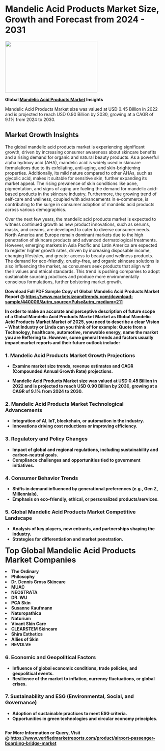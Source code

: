 <H1>Mandelic Acid Products Market Size, Growth and Forecast from 2024 - 2031</H1><img class="aligncenter size-medium wp-image-584254" src="https://thirdeyenews.in/wp-content/uploads/2024/09/Global-Market-Research-300x168.jpeg" alt="" width="300" height="168" /><p><strong>Global&nbsp;<a href="https://www.marketsizeandtrends.com/download-sample/440006/&amp;utm_source=Pulse&amp;utm_medium=211">Mandelic Acid Products Market</a> Insights</strong></p><p>Mandelic Acid Products Market size was valued at USD 0.45 Billion in 2022 and is projected to reach USD 0.90 Billion by 2030, growing at a CAGR of 9.1% from 2024 to 2030.</p><p><h2>Market Growth Insights</h2> <p>The global mandelic acid products market is experiencing significant growth, driven by increasing consumer awareness about skincare benefits and a rising demand for organic and natural beauty products. As a powerful alpha hydroxy acid (AHA), mandelic acid is widely used in skincare formulations due to its exfoliating, anti-aging, and skin-brightening properties. Additionally, its mild nature compared to other AHAs, such as glycolic acid, makes it suitable for sensitive skin, further expanding its market appeal. The rising prevalence of skin conditions like acne, pigmentation, and signs of aging are fueling the demand for mandelic acid-based products in the skincare industry. Furthermore, the growing trend of self-care and wellness, coupled with advancements in e-commerce, is contributing to the surge in consumer adoption of mandelic acid products across various demographics.</p> <p><strong></strong></p> <p>Over the next few years, the mandelic acid products market is expected to witness continued growth as new product innovations, such as serums, masks, and creams, are developed to cater to diverse consumer needs. North America and Europe remain dominant markets due to the high penetration of skincare products and advanced dermatological treatments. However, emerging markets in Asia Pacific and Latin America are expected to register higher growth rates, driven by increasing disposable income, changing lifestyles, and greater access to beauty and wellness products. The demand for eco-friendly, cruelty-free, and organic skincare solutions is also influencing the market, as consumers seek products that align with their values and ethical standards. This trend is pushing companies to adopt sustainable sourcing practices and produce more environmentally conscious formulations, further bolstering market growth.</p> <p><strong></p><p><span class=""><strong>Download Full PDF Sample Copy of Global Mandelic Acid Products Market Report</strong> @ <a href="https://www.marketsizeandtrends.com/download-sample/440006/&amp;utm_source=Pulse&amp;utm_medium=211" target="_blank">https://www.marketsizeandtrends.com/download-sample/440006/&amp;utm_source=Pulse&amp;utm_medium=211</a></span></p><p>In order to make an accurate and perceptive description of future scope of a Global&nbsp;Mandelic Acid Products Market Market as Global&nbsp;Mandelic Acid Products Market Market of 2025, you need to describe a clear Vision &ndash; What Industry or Linda can you think of for example: Quote from a Technology, healthcare, automotive, renewable energy, name the market you are Reffering to. However, some general trends and factors usually impact market reports and their future outlook include:</p><h3>1.&nbsp;<strong>Mandelic Acid Products Market Growth Projections</strong></h3><ul><li>Examine market size trends, revenue estimates and CAGR (Compounded Annual Growth Rate) projections.</li><li><p>Mandelic Acid Products Market size was valued at USD 0.45 Billion in 2022 and is projected to reach USD 0.90 Billion by 2030, growing at a CAGR of 9.1% from 2024 to 2030.</p></li></ul><h3>2.&nbsp;<strong>Mandelic Acid Products Market Technological Advancements</strong></h3><ul><li>Integration of AI, IoT, blockchain, or automation in the industry.</li><li>Innovations driving cost reductions or improving efficiency.</li></ul><h3>3.&nbsp;<strong>Regulatory and Policy Changes</strong></h3><ul><li>Impact of global and regional regulations, including sustainability and carbon-neutral goals.</li><li>Compliance challenges and opportunities tied to government initiatives.</li></ul><h3>4.&nbsp;<strong>Consumer Behavior Trends</strong></h3><ul><li>Shifts in demand influenced by generational preferences (e.g., Gen Z, Millennials).</li><li>Emphasis on eco-friendly, ethical, or personalized products/services.</li></ul><h3>5.&nbsp;<strong>Global Mandelic Acid Products Market Competitive Landscape</strong></h3><ul><li>Analysis of key players, new entrants, and partnerships shaping the industry.</li><li>Strategies for differentiation and market penetration.</li></ul><p data-pm-slice="1 1 []"><span style="color: inherit; font-family: inherit; font-size: 25px;">Top Global Mandelic Acid Products Market Companies</span></p><div class="" data-test-id=""><p><li>The Ordinary</li><li> Philosophy</li><li> Dr. Dennis Gross Skincare</li><li> MUAC</li><li> NEOSTRATA</li><li> DR. WU</li><li> PCA Skin</li><li> Susanne Kaufmann</li><li> Naturopathica</li><li> Naturium</li><li> Vivant Skin Care</li><li> CLEARSTEM Skincare</li><li> Shira Esthetics</li><li> Allies of Skin</li><li> REVOLVE</li></p></div><h3>6.&nbsp;<strong>Economic and Geopolitical Factors</strong></h3><ul><li>Influence of global economic conditions, trade policies, and geopolitical events.</li><li>Resilience of the market to inflation, currency fluctuations, or global crises.</li></ul><h3>7.&nbsp;<strong>Sustainability and ESG (Environmental, Social, and Governance)</strong></h3><ul><li>Adoption of sustainable practices to meet ESG criteria.</li><li>Opportunities in green technologies and circular economy principles.</li></ul><h2><strong style="font-size: 14px;">For More Information or Query, Visit @&nbsp;</strong><a style="background-color: #ffffff; font-size: 14px;" href="https://www.marketsizeandtrends.com/report/mandelic-acid-products-market/" target="_blank">https://www.verifiedmarketreports.com/product/airport-passenger-boarding-bridge-market</a></h2>
